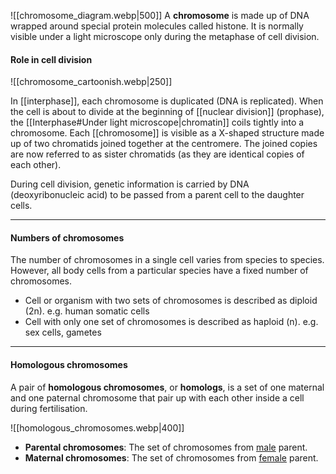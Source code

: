 ![[chromosome_diagram.webp|500]]
A **chromosome** is made up of DNA wrapped around special protein molecules called histone.
It is normally visible under a light microscope only during the metaphase of cell division.

#### Role in cell division
![[chromosome_cartoonish.webp|250]]

In [[interphase]], each chromosome is duplicated (DNA is replicated). When the cell is about to divide at the beginning of [[nuclear division]] (prophase), the [[Interphase#Under light microscope|chromatin]] coils tightly into a chromosome. Each [[chromosome]] is visible as a X-shaped structure made up of two chromatids joined together at the centromere. The joined copies are now referred to as sister chromatids (as they are identical copies of each other).

During cell division, genetic information is carried by DNA (deoxyribonucleic acid) to be passed from a parent cell to the daughter cells.


<hr>

#### Numbers of chromosomes
The number of chromosomes in a single cell varies from species to species. However, all body cells from a particular species have a fixed number of chromosomes.

- Cell or organism with two sets of chromosomes is described as diploid (2n).
  e.g. human somatic cells
- Cell with only one set of chromosomes is described as haploid (n).
  e.g. sex cells, gametes


<hr>

#### Homologous chromosomes
A pair of **homologous chromosomes**, or **homologs**, is a set of one maternal and one paternal chromosome that pair up with each other inside a cell during fertilisation.

![[homologous_chromosomes.webp|400]]

- **Parental chromosomes**: The set of chromosomes from <u>male</u> parent.
- **Maternal chromosomes**: The set of chromosomes from <u>female</u> parent.
